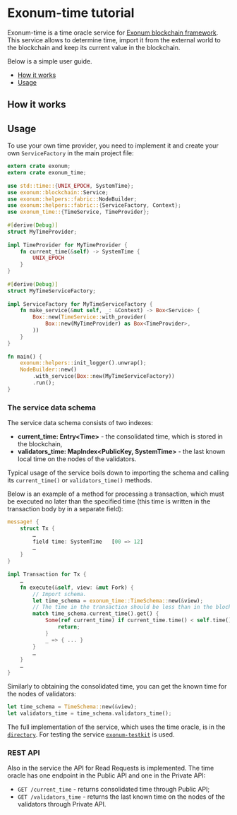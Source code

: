 # Exonum-time tutorial

Exonum-time is a time oracle service for [Exonum blockchain framework](https://exonum.com/).
This service allows to determine time, 
import it from the external world to the blockchain 
and keep its current value in the blockchain.

Below is a simple user guide.

* [How it works](#how-it-works)
* [Usage](#usage)

## How it works

## Usage

To use your own time provider, you need to implement it and create your own `ServiceFactory`
in the main project file:

```rust
extern crate exonum;
extern crate exonum_time;
 
use std::time::{UNIX_EPOCH, SystemTime};
use exonum::blockchain::Service;
use exonum::helpers::fabric::NodeBuilder;
use exonum::helpers::fabric::{ServiceFactory, Context};
use exonum_time::{TimeService, TimeProvider};
 
#[derive(Debug)]
struct MyTimeProvider;
 
impl TimeProvider for MyTimeProvider {
    fn current_time(&self) -> SystemTime {
        UNIX_EPOCH
    }
}
 
#[derive(Debug)]
struct MyTimeServiceFactory;
 
impl ServiceFactory for MyTimeServiceFactory {
    fn make_service(&mut self, _: &Context) -> Box<Service> {
        Box::new(TimeService::with_provider(
            Box::new(MyTimeProvider) as Box<TimeProvider>,
        ))
    }
}
 
fn main() {
    exonum::helpers::init_logger().unwrap();
    NodeBuilder::new()
        .with_service(Box::new(MyTimeServiceFactory))
        .run();
}
```

### The service data schema

The service data schema consists of two indexes:

+ **current_time: Entry&lt;Time>** - the consolidated time, which is stored in the blockchain,
+ **validators_time: MapIndex&lt;PublicKey, SystemTime>** - the last known local time on the nodes of the validators.

Typical usage of the service boils down to importing the schema and calling its `current_time()` or `validators_time()` methods.

Below is an example of a method for processing a transaction, 
which must be executed no later than the specified time 
(this time is written in the transaction body by in a separate field):

```rust
message! {
    struct Tx {
        …
        field time: SystemTime	 [00 => 12]
        …
    }
}
 
impl Transaction for Tx {
    …
    fn execute(&self, view: &mut Fork) {
        // Import schema.
        let time_schema = exonum_time::TimeSchema::new(&view);
        // The time in the transaction should be less than in the blockchain.
        match time_schema.current_time().get() {
            Some(ref current_time) if current_time.time() < self.time() => {
                return;
            }
            _ => { ... }
        }
        …
    }
    … 
}
```

Similarly to obtaining the consolidated time, 
you can get the known time for the nodes of validators:

```rust
let time_schema = TimeSchema::new(&view);
let validators_time = time_schema.validators_time();
```

The full implementation of the service, which uses the time oracle, 
is in the [`directory`](examples/simple_service.rs).
For testing the service [`exonum-testkit`][exonum-testkit] is used.

### REST API

Also in the service the API for Read Requests is implemented.
The time oracle has one endpoint in the Public API and one in the Private API:
+ `GET /current_time` - returns consolidated time through Public API;
+ `GET /validators_time` - returns the last known time on the nodes of the validators through Private API.

[exonum-testkit]: https://github.com/exonum/exonum-testkit
